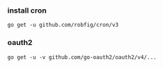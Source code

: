 ### install cron
```
go get -u github.com/robfig/cron/v3
```

### oauth2
```
go get -u -v github.com/go-oauth2/oauth2/v4/...
```